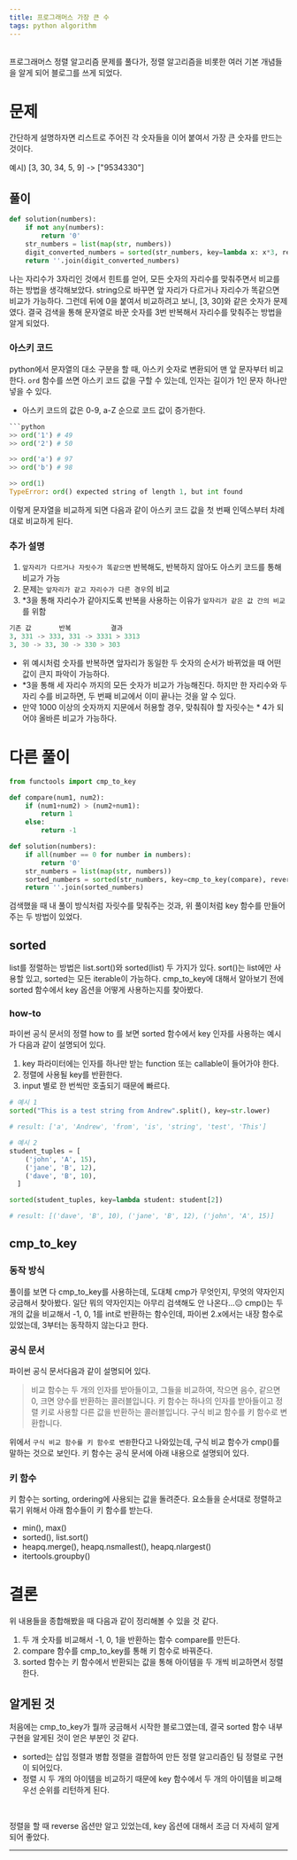 ```yaml
---
title: 프로그래머스 가장 큰 수
tags: python algorithm
---
```


<br/>
프로그래머스 정렬 알고리즘 문제를 풀다가, 정렬 알고리즘을 비롯한 여러 기본 개념들을 알게 되어 블로그를 쓰게 되었다. <br/>
<!--more-->

# 문제
간단하게 설명하자면 리스트로 주어진 각 숫자들을 이어 붙여서 가장 큰 숫자를 만드는 것이다.

예시)
[3, 30, 34, 5, 9] -> ["9534330"]

## 풀이
```python
def solution(numbers):
    if not any(numbers):
        return '0'
    str_numbers = list(map(str, numbers))
    digit_converted_numbers = sorted(str_numbers, key=lambda x: x*3, reverse=True)
    return ''.join(digit_converted_numbers)
```

나는 자리수가 3자리인 것에서 힌트를 얻어, 모든 숫자의 자리수를 맞춰주면서 비교를 하는 방법을 생각해보았다.
string으로 바꾸면 앞 자리가 다르거나 자리수가 똑같으면 비교가 가능하다.
그런데 뒤에 0을 붙여서 비교하려고 보니, [3, 30]와 같은 숫자가 문제였다. 결국 검색을 통해 문자열로 바꾼 숫자를 3번 반복해서 자리수를 맞춰주는 방법을 알게 되었다.

### 아스키 코드
python에서 문자열의 대소 구분을 할 때, 아스키 숫자로 변환되어 맨 앞 문자부터 비교한다.
`ord` 함수를 쓰면 아스키 코드 값을 구할 수 있는데, 인자는 길이가 1인 문자 하나만 넣을 수 있다.
- 아스키 코드의 값은 0-9, a-Z 순으로 코드 값이 증가한다.

```python
```python
>> ord('1') # 49
>> ord('2') # 50

>> ord('a') # 97
>> ord('b') # 98

>> ord(1)
TypeError: ord() expected string of length 1, but int found
```

이렇게 문자열을 비교하게 되면 다음과 같이 아스키 코드 값을 첫 번째 인덱스부터 차례대로 비교하게 된다.

### 추가 설명

1. `앞자리가 다르거나 자릿수가 똑같으면` 반복해도, 반복하지 않아도 아스키 코드를 통해 비교가 가능
2. 문제는 `앞자리가 같고 자리수가 다른 경우`의 비교
3. *3을 통해 자리수가 같아지도록 반복을 사용하는 이유가 `앞자리가 같은 값 간의 비교`를 위함

```python
기존 값       반복          결과
3, 331 -> 333, 331 -> 3331 > 3313
3, 30 -> 33, 30 -> 330 > 303
```

- 위 예시처럼 숫자를 반복하면 앞자리가 동일한 두 숫자의 순서가 바뀌었을 때 어떤 값이 큰지 파악이 가능하다.
- *3을 통해 세 자리수 까지의 모든 숫자가 비교가 가능해진다. 하지만 한 자리수와 두자리 수를 비교하면, 두 번째 비교에서 이미 끝나는 것을 알 수 있다.
- 만약 1000 이상의 숫자까지 지문에서 허용할 경우, 맞춰줘야 할 자릿수는 * 4가 되어야 올바른 비교가 가능하다.

# 다른 풀이
```python
from functools import cmp_to_key

def compare(num1, num2):
    if (num1+num2) > (num2+num1):
        return 1
    else:
        return -1

def solution(numbers):
    if all(number == 0 for number in numbers):
        return '0'
    str_numbers = list(map(str, numbers))
    sorted_numbers = sorted(str_numbers, key=cmp_to_key(compare), reverse=True)
    return ''.join(sorted_numbers)
```
검색했을 때 내 풀이 방식처럼 자릿수를 맞춰주는 것과, 위 풀이처럼 key 함수를 만들어주는 두 방법이 있었다.<br/>

## sorted

list를 정렬하는 방법은 list.sort()와 sorted(list) 두 가지가 있다. sort()는 list에만 사용할 있고, sorted는 모든 iterable이 가능하다.
cmp_to_key에 대해서 알아보기 전에 sorted 함수에서 key 옵션을 어떻게 사용하는지를 찾아봤다.

### how-to

파이썬 공식 문서의 정렬 how to 를 보면 sorted 함수에서 key 인자를 사용하는 예시가 다음과 같이 설명되어 있다.

1. key 파라미터에는 인자를 하나만 받는 function 또는 callable이 들어가야 한다.
2. 정렬에 사용될 key를 반환한다.
3. input 별로 한 번씩만 호출되기 때문에 빠르다.

```python
# 예시 1
sorted("This is a test string from Andrew".split(), key=str.lower)

# result: ['a', 'Andrew', 'from', 'is', 'string', 'test', 'This']

# 예시 2
student_tuples = [
    ('john', 'A', 15),
    ('jane', 'B', 12),
    ('dave', 'B', 10),
  ]

sorted(student_tuples, key=lambda student: student[2])

# result: [('dave', 'B', 10), ('jane', 'B', 12), ('john', 'A', 15)]

```


## cmp_to_key
### 동작 방식

풀이를 보면 다 cmp_to_key를 사용하는데, 도대체 cmp가 무엇인지, 무엇의 약자인지 궁금해서 찾아봤다. 일단 뭐의 약자인지는 아무리 검색해도 안 나온다...😑
cmp()는 두 개의 값을 비교해서 -1, 0, 1를 int로 반환하는 함수인데, 파이썬 2.x에서는 내장 함수로 있었는데, 3부터는 동작하지 않는다고 한다.

### 공식 문서
파이썬 공식 문서다음과 같이 설명되어 있다.

> 비교 함수는 두 개의 인자를 받아들이고, 그들을 비교하여, 작으면 음수, 같으면 0, 크면 양수를 반환하는 콜러블입니다. 키 함수는 하나의 인자를 받아들이고 정렬 키로 사용할 다른 값을 반환하는 콜러블입니다.
> 구식 비교 함수를 키 함수로 변환합니다.

위에서 `구식 비교 함수를 키 함수로 변환`한다고 나와있는데, 구식 비교 함수가 cmp()를 말하는 것으로 보인다. 키 함수는 공식 문서에 아래 내용으로 설명되어 있다.

### 키 함수
키 함수는 sorting, ordering에 사용되는 값을 돌려준다. 요소들을 순서대로 정렬하고 묶기 위해서 아래 함수들이 키 함수를 받는다.

- min(), max()
- sorted(), list.sort()
- heapq.merge(), heapq.nsmallest(), heapq.nlargest()
- itertools.groupby()

# 결론
위 내용들을 종합해봤을 때 다음과 같이 정리해볼 수 있을 것 같다.

1. 두 개 숫자를 비교해서 -1, 0, 1을 반환하는 함수 compare를 만든다.
2. compare 함수를 cmp_to_key를 통해 키 함수로 바꿔준다.
3. sorted 함수는 키 함수에서 반환되는 값을 통해 아이템을 두 개씩 비교하면서 정렬한다.


## 알게된 것
처음에는 cmp_to_key가 뭘까 궁금해서 시작한 블로그였는데, 결국 sorted 함수 내부 구현을 알게된 것이 얻은 부분인 것 같다.
- sorted는 삽입 정렬과 병합 정렬을 결합하여 만든 정렬 알고리즘인 팀 정렬로 구현이 되어있다.
- 정렬 시 두 개의 아이템을 비교하기 때문에 key 함수에서 두 개의 아이템을 비교해 우선 순위를 리턴하게 된다.
<br/>

정렬을 할 때 reverse 옵션만 알고 있었는데, key 옵션에 대해서 조금 더 자세히 알게 되어 좋았다.

---
